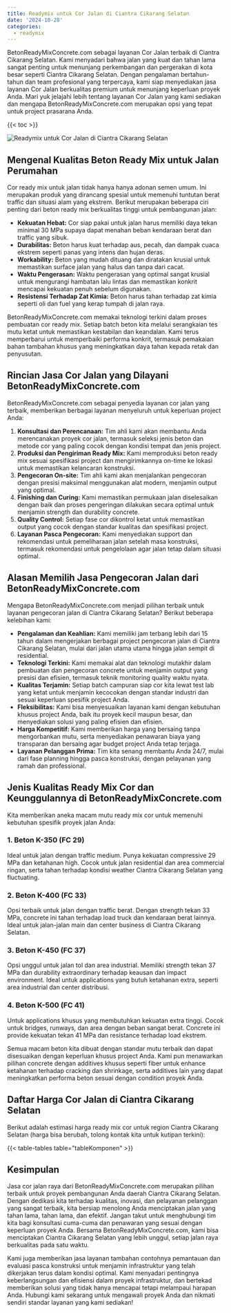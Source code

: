 ```yaml
---
title: Readymix untuk Cor Jalan di Ciantra Cikarang Selatan
date: '2024-10-28'
categories:
  - readymix
---
```


BetonReadyMixConcrete.com sebagai layanan Cor Jalan terbaik di Ciantra Cikarang Selatan. Kami menyadari bahwa jalan yang kuat dan tahan lama sangat penting untuk menunjang perkembangan dan pergerakan di kota besar seperti Ciantra Cikarang Selatan. Dengan pengalaman bertahun-tahun dan team profesional yang terpercaya, kami siap menyediakan jasa layanan Cor Jalan berkualitas premium untuk menunjang keperluan proyek Anda. Mari yuk jelajahi lebih tentang layanan Cor Jalan yang kami sediakan dan mengapa BetonReadyMixConcrete.com merupakan opsi yang tepat untuk project prasarana Anda.

{{< toc >}}

![Readymix untuk Cor Jalan di Ciantra Cikarang Selatan](https://betoncor8.github.io/cor/harga-beton-readymix-concrete%20(3).png)

## Mengenal Kualitas Beton Ready Mix untuk Jalan Perumahan

Cor ready mix untuk jalan tidak hanya hanya adonan semen umum. Ini merupakan produk yang dirancang spesial untuk memenuhi tuntutan berat traffic dan situasi alam yang ekstrem. Berikut merupakan beberapa ciri penting dari beton ready mix berkualitas tinggi untuk pembangunan jalan:

- **Kekuatan Hebat:** Cor siap pakai untuk jalan harus memiliki daya tekan minimal 30 MPa supaya dapat menahan beban kendaraan berat dan traffic yang sibuk.
- **Durabilitas:** Beton harus kuat terhadap aus, pecah, dan dampak cuaca ekstrem seperti panas yang intens dan hujan deras.
- **Workability:** Beton yang mudah dituang dan diratakan krusial untuk memastikan surface jalan yang halus dan tanpa dari cacat.
- **Waktu Pengerasan:** Waktu pengerasan yang optimal sangat krusial untuk mengurangi hambatan lalu lintas dan memastikan konkrit mencapai kekuatan penuh sebelum digunakan.
- **Resistensi Terhadap Zat Kimia:** Beton harus tahan terhadap zat kimia seperti oli dan fuel yang kerap tumpah di jalan raya.

BetonReadyMixConcrete.com memakai teknologi terkini dalam proses pembuatan cor ready mix. Setiap batch beton kita melalui serangkaian tes mutu ketat untuk memastikan kestabilan dan keandalan. Kami terus memperbarui untuk memperbaiki performa konkrit, termasuk pemakaian bahan tambahan khusus yang meningkatkan daya tahan kepada retak dan penyusutan.

## Rincian Jasa Cor Jalan yang Dilayani BetonReadyMixConcrete.com

BetonReadyMixConcrete.com sebagai penyedia layanan cor jalan yang terbaik, memberikan berbagai layanan menyeluruh untuk keperluan project Anda:

1. **Konsultasi dan Perencanaan:** Tim ahli kami akan membantu Anda merencanakan proyek cor jalan, termasuk seleksi jenis beton dan metode cor yang paling cocok dengan kondisi tempat dan jenis project.
2. **Produksi dan Pengiriman Ready Mix:** Kami memproduksi beton ready mix sesuai spesifikasi project dan mengirimkannya on-time ke lokasi untuk memastikan kelancaran konstruksi.
3. **Pengecoran On-site:** Tim ahli kami akan menjalankan pengecoran dengan presisi maksimal menggunakan alat modern, menjamin output yang optimal.
4. **Finishing dan Curing:** Kami memastikan permukaan jalan diselesaikan dengan baik dan proses pengeringan dilakukan secara optimal untuk menjamin strength dan durability concrete.
5. **Quality Control:** Setiap fase cor dikontrol ketat untuk memastikan output yang cocok dengan standar kualitas dan spesifikasi project.
6. **Layanan Pasca Pengecoran:** Kami menyediakan support dan rekomendasi untuk pemeliharaan jalan setelah masa konstruksi, termasuk rekomendasi untuk pengelolaan agar jalan tetap dalam situasi optimal.

## Alasan Memilih Jasa Pengecoran Jalan dari BetonReadyMixConcrete.com

Mengapa BetonReadyMixConcrete.com menjadi pilihan terbaik untuk layanan pengecoran jalan di Ciantra Cikarang Selatan? Berikut beberapa kelebihan kami:

- **Pengalaman dan Keahlian:** Kami memiliki jam terbang lebih dari 15 tahun dalam mengerjakan berbagai project pengecoran jalan di Ciantra Cikarang Selatan, mulai dari jalan utama utama hingga jalan sempit di residential.
- **Teknologi Terkini:** Kami memakai alat dan teknologi mutakhir dalam pembuatan dan pengecoran concrete untuk menjamin output yang presisi dan efisien, termasuk teknik monitoring quality waktu nyata.
- **Kualitas Terjamin:** Setiap batch campuran siap cor kita lewat test lab yang ketat untuk menjamin kecocokan dengan standar industri dan sesuai keperluan spesifik project Anda.
- **Fleksibilitas:** Kami bisa menyesuaikan layanan kami dengan kebutuhan khusus project Anda, baik itu proyek kecil maupun besar, dan menyediakan solusi yang paling efisien dan efisien.
- **Harga Kompetitif:** Kami memberikan harga yang bersaing tanpa mengorbankan mutu, serta menyediakan penawaran biaya yang transparan dan bersaing agar budget project Anda tetap terjaga.
- **Layanan Pelanggan Prima:** Tim kita senang membantu Anda 24/7, mulai dari fase planning hingga pasca konstruksi, dengan pelayanan yang ramah dan professional.

## Jenis Kualitas Ready Mix Cor dan Keunggulannya di BetonReadyMixConcrete.com

Kita memberikan aneka macam mutu ready mix cor untuk memenuhi kebutuhan spesifik proyek jalan Anda:

### 1\. Beton K-350 (FC 29)

Ideal untuk jalan dengan traffic medium. Punya kekuatan compressive 29 MPa dan ketahanan high. Cocok untuk jalan residential dan area commercial ringan, serta tahan terhadap kondisi weather Ciantra Cikarang Selatan yang fluctuating.

### 2\. Beton K-400 (FC 33)

Opsi terbaik untuk jalan dengan traffic berat. Dengan strength tekan 33 MPa, concrete ini tahan terhadap load truck dan kendaraan berat lainnya. Ideal untuk jalan-jalan main dan center business di Ciantra Cikarang Selatan.

### 3\. Beton K-450 (FC 37)

Opsi unggul untuk jalan tol dan area industrial. Memiliki strength tekan 37 MPa dan durability extraordinary terhadap keausan dan impact environment. Ideal untuk applications yang butuh ketahanan extra, seperti area industrial dan center distribusi.

### 4\. Beton K-500 (FC 41)

Untuk applications khusus yang membutuhkan kekuatan extra tinggi. Cocok untuk bridges, runways, dan area dengan beban sangat berat. Concrete ini provide kekuatan tekan 41 MPa dan resistance terhadap load ekstrem.

Semua macam beton kita dibuat dengan standar mutu terbaik dan dapat disesuaikan dengan keperluan khusus project Anda. Kami pun menawarkan pilihan concrete dengan additives khusus seperti fiber untuk enhance ketahanan terhadap cracking dan shrinkage, serta additives lain yang dapat meningkatkan performa beton sesuai dengan condition proyek Anda.

## Daftar Harga Cor Jalan di Ciantra Cikarang Selatan

Berikut adalah estimasi harga ready mix cor untuk region Ciantra Cikarang Selatan (harga bisa berubah, tolong kontak kita untuk kutipan terkini):

{{< table-tables table="tableKomponen" >}}

## Kesimpulan

Jasa cor jalan raya dari BetonReadyMixConcrete.com merupakan pilihan terbaik untuk proyek pembangunan Anda daerah Ciantra Cikarang Selatan. Dengan dedikasi kita terhadap kualitas, inovasi, dan pelayanan pelanggan yang sangat terbaik, kita bersiap menolong Anda menciptakan jalan yang tahan lama, tahan lama, dan efektif. Jangan takut untuk menghubungi tim kita bagi konsultasi cuma-cuma dan penawaran yang sesuai dengan keperluan proyek Anda. Bersama BetonReadyMixConcrete.com, kami bisa menciptakan Ciantra Cikarang Selatan yang lebih unggul, setiap jalan raya berkualitas pada satu waktu.

Kami juga memberikan jasa layanan tambahan contohnya pemantauan dan evaluasi pasca konstruksi untuk menjamin infrastruktur yang telah dikerjakan terus dalam kondisi optimal. Kami menyadari pentingnya keberlangsungan dan efisiensi dalam proyek infrastruktur, dan bertekad memberikan solusi yang tidak hanya mencapai tetapi melampaui harapan Anda. Hubungi kami sekarang untuk mengawali proyek Anda dan nikmati sendiri standar layanan yang kami sediakan!
